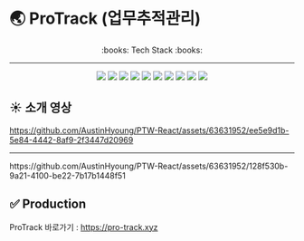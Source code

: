 # :earth_asia: ProTrack (업무추적관리)
<div align="center">
  :books: Tech Stack :books:
  <hr />
  <img src="https://img.shields.io/badge/React-61DAFB?style=flat&logo=react&logoColor=fff" />
  <img src="https://img.shields.io/badge/TypeScript-3178C6?style=flat&logo=typescript&logoColor=fff" />
  <img src="https://img.shields.io/badge/Redux-764ABC?style=flat&logo=redux&logoColor=fff" />
  <img src="https://img.shields.io/badge/React Query-FF4154?style=flat&logo=reactquery&logoColor=fff" />
  <img src="https://img.shields.io/badge/React Router-CA4245?style=flat&logo=reactrouter&logoColor=fff" />
  <img src="https://img.shields.io/badge/React Hook Form-EC5990?style=flat&logo=reacthookform&logoColor=fff" />
  <img src="https://img.shields.io/badge/Webpack-8DD6F9?style=flat&logo=webpack&logoColor=fff" />
  <img src="https://img.shields.io/badge/Babel-F9DC3E?style=flat&logo=babel&logoColor=fff" />
  <img src="https://img.shields.io/badge/Prettier-F7B93E?style=flat&logo=prettier&logoColor=fff" />
  <img src="https://img.shields.io/badge/ESLint-4B32C3?style=flat&logo=eslint&logoColor=fff" />
</div>

## :sunny: 소개 영상

https://github.com/AustinHyoung/PTW-React/assets/63631952/ee5e9d1b-5e84-4442-8af9-2f3447d20969
<hr />
https://github.com/AustinHyoung/PTW-React/assets/63631952/128f530b-9a21-4100-be22-7b17b1448f51



## :white_check_mark: Production

ProTrack 바로가기 : https://pro-track.xyz
